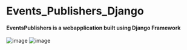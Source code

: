 # Events_Publishers_Django
**EventsPublishers is a webapplication built using Django Framework<br><br>**
![image](https://github.com/Giridhar57/Events_Publishers_Django/assets/80587128/f777ff23-51a8-45a1-b1d7-ab03a4462cd7)
![image](https://github.com/Giridhar57/Events_Publishers_Django/assets/80587128/bee01b81-a3c7-4ab7-85e4-4deae3bd152d)
